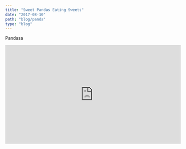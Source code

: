 ```yaml
---
title: "Sweet Pandas Eating Sweets"
date: "2017-08-10"
path: "blog/panda"
type: "blog"
---
```


Pandasa

<iframe width="560" height="315" src="https://www.youtube.com/embed/4n0xNbfJLR8" frameborder="0" allowfullscreen></iframe>

